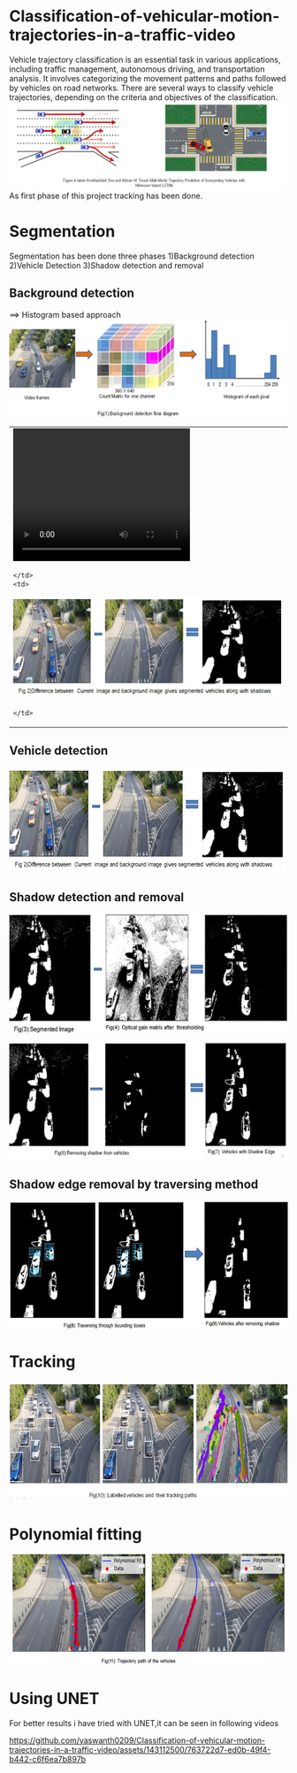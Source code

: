 # Classification-of-vehicular-motion-trajectories-in-a-traffic-video
Vehicle trajectory classification is an essential task in various applications, including traffic management, autonomous driving, and transportation analysis. It involves categorizing the movement patterns and paths followed by vehicles on road networks. There are several ways to classify vehicle trajectories, depending on the criteria and objectives of the classification. 
![Screenshot (4)](https://github.com/yaswanth0209/Classification-of-vehicular-motion-trajectories-in-a-traffic-video/blob/main/Images/Screenshot%20(4).png)
As first phase of this project tracking has been done.
# Segmentation
Segmentation has been done three phases
1)Background detection
2)Vehicle Detection
3)Shadow detection and removal
## Background detection
==> Histogram based approach
![Screenshot (5)](https://github.com/yaswanth0209/Classification-of-vehicular-motion-trajectories-in-a-traffic-video/blob/main/Images/Screenshot%20(5).png)

<table>
  <tr>
    <td>

<!-- Embed the video using an HTML video element -->
<video width="320" height="240" controls>
  <source src="https://github.com/yaswanth0209/Classification-of-vehicular-motion-trajectories-in-a-traffic-video/blob/main/Videos/unet_34_500.mp4" type="video/mp4">
  Your browser does not support the video tag.
</video>

    </td>
    <td>

<!-- Display the image using an HTML img element -->
<img src="https://github.com/yaswanth0209/Classification-of-vehicular-motion-trajectories-in-a-traffic-video/blob/main/Images/Screenshot%20(6).png" alt="Image Description">

    </td>
  </tr>
</table>

## Vehicle detection

![Screenshot (6)](https://github.com/yaswanth0209/Classification-of-vehicular-motion-trajectories-in-a-traffic-video/blob/main/Images/Screenshot%20(6).png)

## Shadow detection and removal

![Screenshot (10)](https://github.com/yaswanth0209/Classification-of-vehicular-motion-trajectories-in-a-traffic-video/blob/main/Images/Screenshot%20(10).png)

![Screenshot (11)](https://github.com/yaswanth0209/Classification-of-vehicular-motion-trajectories-in-a-traffic-video/blob/main/Images/Screenshot%20(11).png)

## Shadow edge removal by traversing method

![Screenshot (13)](https://github.com/yaswanth0209/Classification-of-vehicular-motion-trajectories-in-a-traffic-video/blob/main/Images/Screenshot%20(13).png)
# Tracking

![Screenshot (14)](https://github.com/yaswanth0209/Classification-of-vehicular-motion-trajectories-in-a-traffic-video/blob/main/Images/Screenshot%20(14).png)
# Polynomial fitting

![Screenshot (15)](https://github.com/yaswanth0209/Classification-of-vehicular-motion-trajectories-in-a-traffic-video/blob/main/Images/Screenshot%20(15).png)

# Using UNET
For better results i have tried with UNET,it can be seen in following videos




https://github.com/yaswanth0209/Classification-of-vehicular-motion-trajectories-in-a-traffic-video/assets/143112500/763722d7-ed0b-49f4-b442-c6f6ea7b897b





